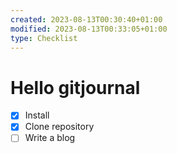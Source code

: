 ```yaml
---
created: 2023-08-13T00:30:40+01:00
modified: 2023-08-13T00:33:05+01:00
type: Checklist
---
```


# Hello gitjournal

- [x] Install
- [x] Clone repository
- [ ] Write a blog
